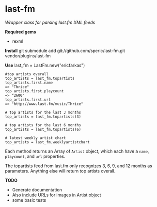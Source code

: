 last-fm
============

*Wrapper class for parsing last.fm XML feeds*

**Required gems**

* rexml

**Install**
	git submodule add git://github.com/speric/last-fm.git vendor/plugins/last-fm

**Use**
	last_fm = LastFm.new("ericfarkas")
	
	#top artists overall
	top_artists = last_fm.topartists
	top_artists.first.name
	=> "Thrice"
	top_artists.first.playcount
	=> "2600"
	top_artists.first.url
	=> "http://www.last.fm/music/Thrice"

	# top artists for the last 3 months	
	top_artists = last_fm.topartists(3)

	# top artists for the last 6 months
	top_artists = last_fm.topartists(6)

	# latest weekly artist chart	
	top_artists = last_fm.weeklyartistchart

Each method returns an Array of `Artist` object, which each have a `name`, `playcount`, and `url` properties.


The topartists feed from last.fm only recognizes 3, 6, 9, and 12 months as parameters.  Anything else will return top artists overall.

**TODO**

* Generate documentation
* Also include URLs for images in Artist object
* some basic tests